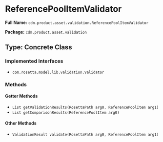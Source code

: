 # ReferencePoolItemValidator

**Full Name:** `cdm.product.asset.validation.ReferencePoolItemValidator`

**Package:** `cdm.product.asset.validation`

## Type: Concrete Class

### Implemented Interfaces

- `com.rosetta.model.lib.validation.Validator`

### Methods

#### Getter Methods

- `List getValidationResults(RosettaPath arg0, ReferencePoolItem arg1)`
- `List getComparisonResults(ReferencePoolItem arg0)`

#### Other Methods

- `ValidationResult validate(RosettaPath arg0, ReferencePoolItem arg1)`


